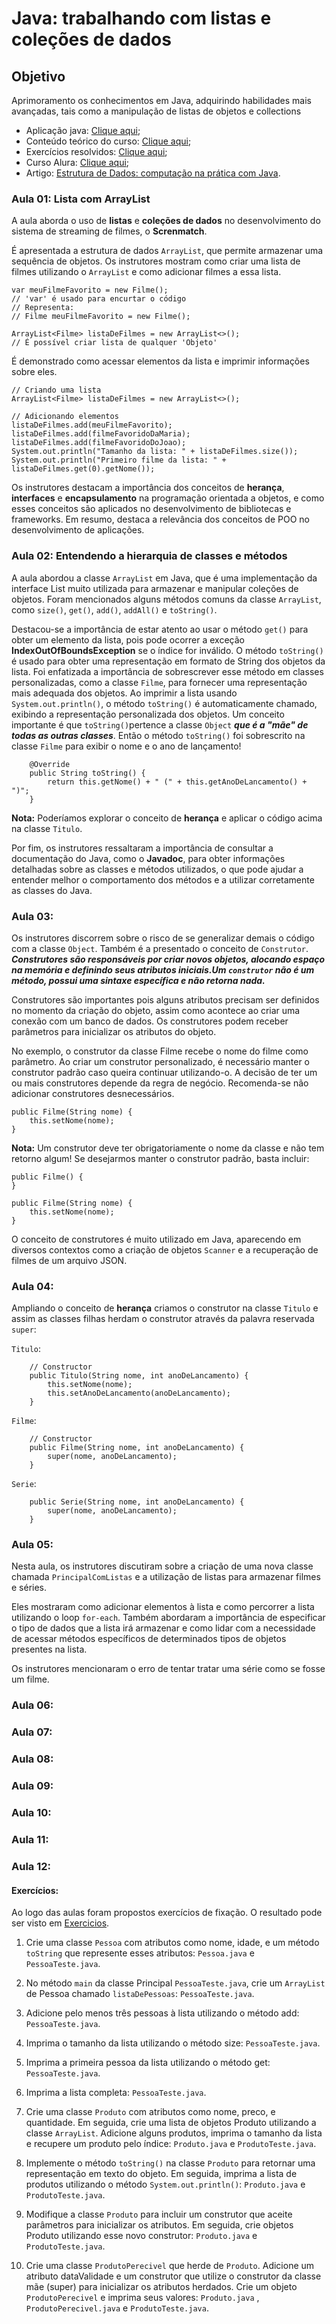 # Java: trabalhando com listas e coleções de dados

## Objetivo

Aprimoramento os conhecimentos em Java, adquirindo habilidades mais avançadas, tais como a manipulação de listas de objetos e collections 

- Aplicação java: [Clique aqui](https://github.com/Mdsoare/oracle-next-education/tree/main/06-Java/03-Java-Listas-Colecoes/screenmatch/src/br/com/alura/scrennmatch/principal);
- Conteúdo teórico do curso: [Clique aqui](https://github.com/Mdsoare/oracle-next-education/tree/main/06-Java/03-Java-Listas-Colecoes/aulas_teoricas);
- Exercícios resolvidos: [Clique aqui](https://github.com/Mdsoare/oracle-next-education/tree/main/06-Java/03-Java-Listas-Colecoes/screenmatch/src/br/com/alura/scrennmatch/exercicios);
- Curso Alura: [Clique aqui](https://cursos.alura.com.br/course/java-listas-colecoes-dados);
- Artigo: [Estrutura de Dados: computação na prática com Java](https://www.alura.com.br/artigos/estrutura-dados-computacao-na-pratica-com-java?_gl=1*18u67li*_ga*NjUzNTI4NjEzLjE3MTIwODAxNDE.*_ga_1EPWSW3PCS*MTcxNjQ2Mjg0OC45Ni4xLjE3MTY0NjQzMjIuMC4wLjA.*_fplc*b1VnUXNvUzdnMk8lMkZJakJrS0lGd1NDZFJrTzR0Q044cWg4WiUyQjJXRXpKd3NzRmVGUFNoJTJGVU1TR3pydXU3RU5Gem5iQlJ2Zkg2eTJaUndNQnVZT0pBZ1YzOUdQaHRLRzZ6bmtGeW0xVE1QUFRKQndMWmN5Qm5jV3Q5S3R0JTJCdmclM0QlM0Q.).

### Aula 01: Lista com ArrayList

A aula aborda o uso de **listas** e **coleções de dados** no desenvolvimento do sistema de streaming de filmes, o **Screnmatch**. 

É apresentada a estrutura de dados `ArrayList`, que permite armazenar uma sequência de objetos.
Os instrutores mostram como criar uma lista de filmes utilizando o `ArrayList` e como adicionar filmes a essa lista.

```
var meuFilmeFavorito = new Filme(); 
// 'var' é usado para encurtar o código
// Representa:
// Filme meuFilmeFavorito = new Filme();

ArrayList<Filme> listaDeFilmes = new ArrayList<>();
// É possível criar lista de qualquer 'Objeto'
```

É demonstrado como acessar elementos da lista e imprimir informações sobre eles.

```
// Criando uma lista
ArrayList<Filme> listaDeFilmes = new ArrayList<>();

// Adicionando elementos
listaDeFilmes.add(meuFilmeFavorito);
listaDeFilmes.add(filmeFavoridoDaMaria);
listaDeFilmes.add(filmeFavoridoDoJoao);
System.out.println("Tamanho da lista: " + listaDeFilmes.size());
System.out.println("Primeiro filme da lista: " + listaDeFilmes.get(0).getNome());
```

Os instrutores destacam a importância dos conceitos de **herança**, **interfaces** e **encapsulamento** na programação orientada a objetos, e como esses conceitos são aplicados no desenvolvimento de bibliotecas e frameworks. Em resumo, destaca a relevância dos conceitos de POO no desenvolvimento de aplicações.

### Aula 02: Entendendo a hierarquia de classes e métodos

A aula abordou a classe `ArrayList` em Java, que é uma implementação da interface List muito utilizada para armazenar e manipular coleções de objetos. Foram mencionados alguns métodos comuns da classe `ArrayList`, como `size()`, `get()`, `add()`, `addAll()` e `toString()`.

Destacou-se a importância de estar atento ao usar o método `get()` para obter um elemento da lista, pois pode ocorrer a exceção **IndexOutOfBoundsException** se o índice for inválido. O método `toString()` é usado para obter uma representação em formato de String dos objetos da lista. Foi enfatizada a importância de sobrescrever esse método em classes personalizadas, como a classe `Filme`, para fornecer uma representação mais adequada dos objetos. Ao imprimir a lista usando `System.out.println()`, o método `toString()` é automaticamente chamado, exibindo a representação personalizada dos objetos. Um conceito importante é que `toString()`pertence a classe `Object` ***que é a "mãe" de todas as outras classes***.  Então o método `toString()` foi sobrescrito na classe `Filme` para exibir o nome e o ano de lançamento!

```
    @Override
    public String toString() {
        return this.getNome() + " (" + this.getAnoDeLancamento() + ")";
    }
```
**Nota:** Poderíamos explorar o conceito de **herança**  e aplicar o código acima na classe `Titulo`.

Por fim, os instrutores ressaltaram a importância de consultar a documentação do Java, como o **Javadoc**, para obter informações detalhadas sobre as classes e métodos utilizados, o que pode ajudar a entender melhor o comportamento dos métodos e a utilizar corretamente as classes do Java.

### Aula 03: 

Os instrutores discorrem sobre o risco de se generalizar demais o código com a classe `Object`. Também é a presentado o conceito de `Construtor`. ***Construtores são responsáveis por criar novos objetos, alocando espaço na memória e definindo seus atributos iniciais.Um `construtor` não é um método, possui uma sintaxe específica e não retorna nada.***

Construtores são importantes pois alguns atributos precisam ser definidos no momento da criação do objeto, assim como acontece ao criar uma conexão com um banco de dados. Os construtores podem receber parâmetros para inicializar os atributos do objeto. 

No exemplo, o construtor da classe Filme recebe o nome do filme como parâmetro. Ao criar um construtor personalizado, é necessário manter o construtor padrão caso queira continuar utilizando-o. A decisão de ter um ou mais construtores depende da regra de negócio. Recomenda-se não adicionar construtores desnecessários.

```
public Filme(String nome) {
    this.setNome(nome);
}
```
**Nota:** Um construtor deve ter obrigatoriamente o nome da classe e não tem retorno algum! Se desejarmos manter o construtor padrão, basta incluir:

```
public Filme() {
}

public Filme(String nome) {
    this.setNome(nome);
}
```
O conceito de construtores é muito utilizado em Java, aparecendo em diversos contextos como a criação de objetos `Scanner` e a recuperação de filmes de um arquivo JSON. 

### Aula 04: 

Ampliando o conceito de **herança** criamos o construtor na classe `Titulo` e assim as classes filhas herdam o construtor através da palavra reservada `super`:

`Titulo`:
```
    // Constructor
    public Titulo(String nome, int anoDeLancamento) {
        this.setNome(nome);
        this.setAnoDeLancamento(anoDeLancamento);
    }
```

`Filme`:
```
    // Constructor
    public Filme(String nome, int anoDeLancamento) {
        super(nome, anoDeLancamento);
    }
```

`Serie`:
```
    public Serie(String nome, int anoDeLancamento) {
        super(nome, anoDeLancamento);
    }
```

### Aula 05: 

Nesta aula, os instrutores discutiram sobre a criação de uma nova classe chamada `PrincipalComListas` e a utilização de listas para armazenar filmes e séries.

Eles mostraram como adicionar elementos à lista e como percorrer a lista utilizando o loop `for-each`. Também abordaram a importância de especificar o tipo de dados que a lista irá armazenar e como lidar com a necessidade de acessar métodos específicos de determinados tipos de objetos presentes na lista.

Os instrutores mencionaram o erro de tentar tratar uma série como se fosse um filme. 

### Aula 06: 



### Aula 07: 



### Aula 08: 



### Aula 09: 



### Aula 10: 



### Aula 11: 


### Aula 12: 



#### Exercícios: 

Ao logo das aulas foram propostos exercícios de fixação. O resultado pode ser visto em [Exercicios](https://github.com/Mdsoare/oracle-next-education/tree/main/06-Java/03-Java-Listas-Colecoes/screenmatch/src/br/com/alura/scrennmatch/exercicios).

1. Crie uma classe `Pessoa` com atributos como nome, idade, e um método `toString` que represente esses atributos: `Pessoa.java` e `PessoaTeste.java`.
   
2. No método `main` da classe Principal `PessoaTeste.java`, crie um `ArrayList` de Pessoa chamado `listaDePessoas`: `PessoaTeste.java`.
   
3. Adicione pelo menos três pessoas à lista utilizando o método add: `PessoaTeste.java`.
   
4. Imprima o tamanho da lista utilizando o método size: `PessoaTeste.java`.
   
5. Imprima a primeira pessoa da lista utilizando o método get: `PessoaTeste.java`.

6. Imprima a lista completa: `PessoaTeste.java`.

7. Crie uma classe `Produto` com atributos como nome, preco, e quantidade. Em seguida, crie uma lista de objetos Produto utilizando a classe `ArrayList`. Adicione alguns produtos, imprima o tamanho da lista e recupere um produto pelo índice: `Produto.java` e `ProdutoTeste.java`.
   
8. Implemente o método `toString()` na classe `Produto` para retornar uma representação em texto do objeto. Em seguida, imprima a lista de produtos utilizando o método `System.out.println()`: `Produto.java` e `ProdutoTeste.java`.

9. Modifique a classe `Produto` para incluir um construtor que aceite parâmetros para inicializar os atributos. Em seguida, crie objetos Produto utilizando esse novo construtor: `Produto.java` e `ProdutoTeste.java`.

10. Crie uma classe `ProdutoPerecivel` que herde de `Produto`. Adicione um atributo dataValidade e um construtor que utilize o construtor da classe mãe (super) para inicializar os atributos herdados. Crie um objeto `ProdutoPerecivel` e imprima seus valores: `Produto.java` , `ProdutoPerecivel.java` e `ProdutoTeste.java`.